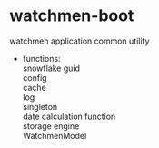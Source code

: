 # watchmen-boot
watchmen application common utility

* functions:  
snowflake guid  
config  
cache  
log  
singleton  
date calculation function    
storage engine  
WatchmenModel  